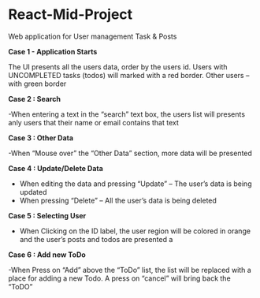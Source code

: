 # React-Mid-Project
Web application for User management Task &amp; Posts

**Case 1 - Application Starts**

The UI presents all the users data, order by the users id. Users with UNCOMPLETED tasks
(todos) will marked with a red border. Other users – with green border

**Case 2 : Search**

-When entering a text in the “search” text box, the users list will presents anly users that their name or
email contains that text

**Case 3 : Other Data**

 -When “Mouse over” the “Other Data” section, more data will be presented

**Case 4 : Update/Delete Data**

- When editing the data and pressing “Update” – The user’s data is being updated
- When pressing “Delete” – All the user’s data is being deleted

  
**Case 5 : Selecting User**

 - When Clicking on the ID label, the user region will be colored in orange and the user’s posts and todos
are presented a

**Case 6 : Add new ToDo**

-When Press on “Add” above the “ToDo” list, the list will be replaced with a place for adding a new
Todo. A press on “cancel” will bring back the “ToDO”

